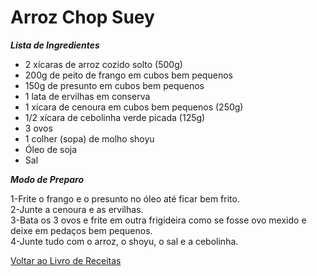 # Arroz Chop Suey

_**Lista de Ingredientes**_

* 2 xícaras de arroz cozido solto (500g)
* 200g de peito de frango em cubos bem pequenos
* 150g de presunto em cubos bem pequenos
* 1 lata de ervilhas em conserva
* 1 xícara de cenoura em cubos bem pequenos (250g)
* 1/2 xícara de cebolinha verde picada (125g)
* 3 ovos
* 1 colher (sopa) de molho shoyu
* Óleo de soja
* Sal

_**Modo de Preparo**_

1-Frite o frango e o presunto no óleo até ficar bem frito.
<br>
2-Junte a cenoura e as ervilhas.
<br>
3-Bata os 3 ovos e frite em outra frigideira como se fosse ovo mexido e deixe em pedaços bem pequenos.
<br>
4-Junte tudo com o arroz, o shoyu, o sal e a cebolinha.


[Voltar ao Livro de Receitas](https://github.com/ERC885555/livro-receitas)
